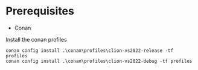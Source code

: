 # Prerequisites
- Conan

Install the conan profiles
```
conan config install .\conan\profiles\clion-vs2022-release -tf profiles
conan config install .\conan\profiles\clion-vs2022-debug -tf profiles
```